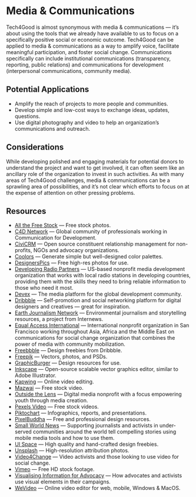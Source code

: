# Media & Communications

Tech4Good is almost synonymous with media & communications — it’s about using the tools that we already have available to us to focus on a specifically positive social or economic outcome. Tech4Good can be applied to media & communications as a way to amplify voice, facilitate meaningful participation, and foster social change. Communications specifically can include institutional communications (transparency, reporting, public relations) and communications for development (interpersonal communications, community media).

## Potential Applications

- Amplify the reach of projects to more people and communities.
- Develop simple and low-cost ways to exchange ideas, updates, questions.
- Use digital photography and video to help an organization’s communications and outreach.

## Considerations

While developing polished and engaging materials for potential donors to understand the project and want to get involved, it can often seem like an ancillary role of the organization to invest in such activities. As with many areas of Tech4Good challenges, media & communications can be a sprawling area of possibilities, and it’s not clear which efforts to focus on at the expense of attention on other pressing problems.

## Resources

- [All the Free Stock](http://allthefreestock.com/) — Free stock photos.
- [C4D Network](https://c4d.org) — Global community of professionals working in Communication for Development.
- [CiviCRM](https://civicrm.org) — Open source constituent relationship management for non-profits, NGOs and advocacy organizations.
- [Coolors](https://coolors.co/) — Generate simple but well-designed color palettes.
- [DesignersPics](http://www.designerspics.com/) — Free high-res photos for use.
- [Developing Radio Partners](https://developingradio.org) — US-based nonprofit media development organization that works with local radio stations in developing countries, providing them with the skills they need to bring reliable information to those who need it most.
- [Devex](https://devex.com) — The media platform for the global development community.
- [Dribbble](https://dribbble.com/) — Self-promotion and social networking platform for digital designers and creatives — great for inspiration.
- [Earth Journalism Network](https://earthjournalism.net) — Environmental journalism and storytelling resources, a project from Internews.
- [Equal Access International](https://equalaccess.org) — International nonprofit organization in San Francisco working throughout Asia, Africa and the Middle East on communications for social change organization that combines the power of media with community mobilization.
- [Freebbble](http://freebbble.com/) — Design freebies from Dribbble.
- [Freepik](https://www.freepik.com/) — Vectors, photos, and PSDs.
- [GraphicBurger](http://graphicburger.com/) — Design resources for use.
- [Inkscape](https://inkscape.org) — Open-source scalable vector graphics editor, similar to Adobe Illustrator.
- [Kapwing](https://www.kapwing.com/) — Online video editing.
- [Mazwai](http://mazwai.com/) — Free stock video.
- [Outside the Lens](https://outsidethelens.org) — Digital media nonprofit with a focus empowering youth through media creation.
- [Pexels Video](https://videos.pexels.com/) — Free stock videos.
- [Piktochart](http://piktochart.com/) — Infographics, reports, and presentations.
- [PixelBuddha](https://pixelbuddha.net) — Free and professional design resources.
- [Small World News](https://smallworldnews.com/guides) — Supporting journalists and activists in under-served communities around the world tell compelling stories using mobile media tools and how to use them.
- [UI Space](https://uispace.net) — High quality and hand-crafted design freebies.
- [Unsplash](https://unsplash.com/) — High-resolution attribution photos.
- [Video4Change](https://v4c.org) — Video activists and those looking to use video for social change.
- [Vimeo](https://vimeo.com/groups/freehd/) — Free HD stock footage.
- [Visualising Information for Advocacy](https://visualisingadvocacy.org) — How advocates and activists use visual elements in their campaigns.
- [WeVideo](https://www.wevideo.com/) — Online video editor for web, mobile, Windows & MacOS.
